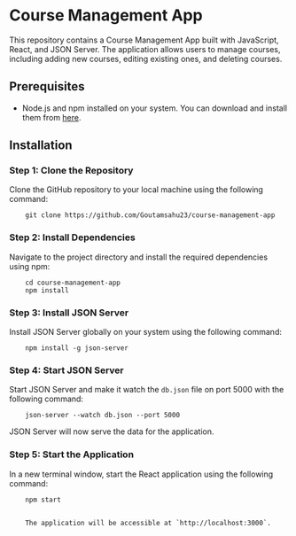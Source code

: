 # Course Management App

This repository contains a Course Management App built with JavaScript, React, and JSON Server. The application allows users to manage courses, including adding new courses, editing existing ones, and deleting courses.

## Prerequisites
- Node.js and npm installed on your system. You can download and install them from [here](https://nodejs.org/).

## Installation

### Step 1: Clone the Repository
Clone the GitHub repository to your local machine using the following command:

        git clone https://github.com/Goutamsahu23/course-management-app


### Step 2: Install Dependencies
Navigate to the project directory and install the required dependencies using npm:

        cd course-management-app
        npm install


### Step 3: Install JSON Server
Install JSON Server globally on your system using the following command:

        npm install -g json-server


### Step 4: Start JSON Server
Start JSON Server and make it watch the `db.json` file on port 5000 with the following command:

        json-server --watch db.json --port 5000


JSON Server will now serve the data for the application.

### Step 5: Start the Application
In a new terminal window, start the React application using the following command:

        npm start


        The application will be accessible at `http://localhost:3000`.




